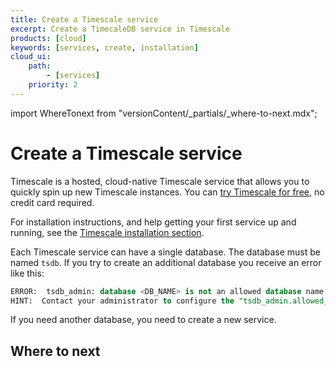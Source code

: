 ```yaml
---
title: Create a Timescale service
excerpt: Create a TimecaleDB service in Timescale
products: [cloud]
keywords: [services, create, installation]
cloud_ui:
    path:
        - [services]
    priority: 2
---
```


import WhereTonext from "versionContent/_partials/_where-to-next.mdx";

# Create a Timescale service

Timescale is a hosted, cloud-native Timescale service that allows you to
quickly spin up new Timescale instances. You can
[try Timescale for free][sign-up], no credit card required.

For installation instructions, and help getting your first service up and
running, see the [Timescale installation section][cloud-install].

Each Timescale service can have a single database. The database must be
named `tsdb`. If you try to create an additional database you receive an error
like this:

```sql
ERROR:  tsdb_admin: database <DB_NAME> is not an allowed database name
HINT:  Contact your administrator to configure the "tsdb_admin.allowed_databases"
```

If you need another database, you need to create a new service.

## Where to next

<WhereTonext />

[cloud-install]: /getting-started/latest/
[contact]: https://www.timescale.com/contact
[sign-up]: https://www.timescale.com/timescale-signup
[timescale-pricing]: https://www.timescale.com/products#cloud-pricing
[tsc-docs]: /use-timescale/:currentVersion:/
[tutorials]: /tutorials/:currentVersion:/
